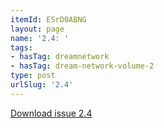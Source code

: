```yaml
---
itemId: ESrD0ABNG
layout: page
name: '2.4: '
tags:
- hasTag: dreamnetwork
- hasTag: dream-network-volume-2
type: post
urlSlug: '2.4'
---
```

<a href="files/pdfs/Volume_2/2.4-Dream-Network-Bulletin-Vol.2-No.4.pdf" download="">Download issue 2.4</a>